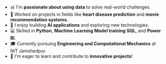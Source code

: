 

- 📊 I'm **passionate about using data** to solve real-world challenges.
- 🔬 Worked on projects in fields like **heart disease prediction** and **movie recommendation systems**.
- 🤖 I enjoy building **AI applications** and exploring new technologies.
- 💻 Skilled in **Python**, **Machine Learning Model training** **SQL**, and **Power BI**.
- 🎓 Currently pursuing **Engineering and Computational Mechanics** at NIT Jamshedpur.
- 🚀 I'm eager to learn and contribute to **innovative projects**!

